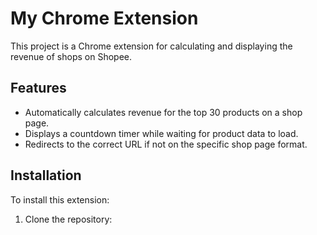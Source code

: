 # My Chrome Extension

This project is a Chrome extension for calculating and displaying the revenue of shops on Shopee.

## Features

- Automatically calculates revenue for the top 30 products on a shop page.
- Displays a countdown timer while waiting for product data to load.
- Redirects to the correct URL if not on the specific shop page format.

## Installation

To install this extension:

1. Clone the repository:
